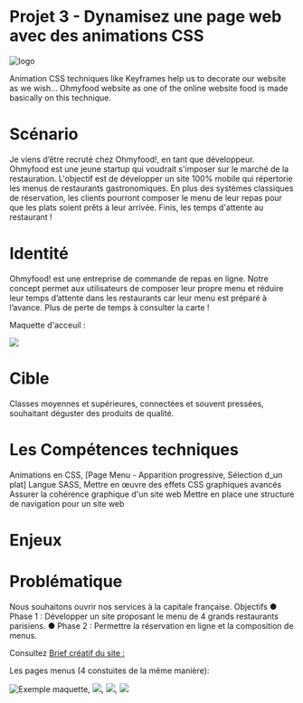 # Projet 3 - Dynamisez une page web avec des animations CSS

![logo](https://github.com/Av-code80/P3_AAGhasemian_OC/blob/main/images/ohmyfood.png)

Animation CSS techniques like Keyframes help us to decorate our website as we wish...
Ohmyfood website as one of the online website food is made basically on this technique.

# Scénario

Je viens d’être recruté chez Ohmyfood!, en tant que développeur.
Ohmyfood est une jeune startup qui voudrait s'imposer sur le marché de la restauration.
L'objectif est de développer un site 100% mobile qui répertorie les menus de restaurants gastronomiques. En plus des systèmes classiques de réservation, les clients pourront composer le menu de leur repas pour que les plats soient prêts à leur arrivée.
Finis, les temps d'attente au restaurant !

# Identité

Ohmyfood! est une entreprise de commande de repas en ligne. Notre concept permet aux utilisateurs de composer leur propre menu et réduire leur temps d’attente dans les restaurants car leur menu est préparé à l’avance. Plus de perte de temps à consulter la carte !

Maquette d'acceuil :

![](https://github.com/Av-code80/P3_AAGhasemian_OC/blob/main/images/Accueil.png)

# Cible

Classes moyennes et supérieures, connectées et souvent pressées, souhaitant déguster des produits de qualité.

# Les Compétences techniques

Animations en CSS, [Page Menu - Apparition progressive, Sélection d_un plat]
Langue SASS,
Mettre en œuvre des effets CSS graphiques avancés
Assurer la cohérence graphique d'un site web
Mettre en place une structure de navigation pour un site web

# Enjeux
# Problématique

Nous souhaitons ouvrir nos services à la capitale française. Objectifs
● Phase 1 : Développer un site proposant le menu de 4 grands restaurants parisiens.
● Phase 2 : Permettre la réservation en ligne et la composition de menus.

Consultez [Brief créatif du site :](https://github.com/Av-code80/P3_AAGhasemian_OC/blob/main/images/doc/Brief%20cr%C3%A9atif%20-%20Ohmyfood!.pdf) 

Les pages menus (4 constuites de la même manière):

![Exemple maquette](https://github.com/Av-code80/P3_AAGhasemian_OC/blob/main/images/Menu%20-%20La%20palette%20du%20go%C3%BBt.png), ![](https://github.com/Av-code80/P3_AAGhasemian_OC/blob/main/images/Menu%20-%20La%20note%20enchant%C3%A9e.png), ![](https://github.com/Av-code80/P3_AAGhasemian_OC/blob/main/images/Menu%20-%20Le%20d%C3%A9lice%20des%20sens.png), ![](https://github.com/Av-code80/P3_AAGhasemian_OC/blob/main/images/Menu%20-%20%C3%80%20la%20fran%C3%A7aise.png)
